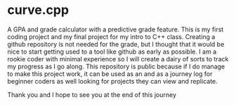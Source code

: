 # curve.cpp
A GPA and grade calculator with a predictive grade feature.
This is my first coding project and my final project for my intro to C++ class.
Creating a github repository is not needed for the grade, but I thought that it would be nice to start getting used to a tool like github as early as possible.
I am a rookie coder with minimal experience so I will create a dairy of sorts to track my progress as I go along. 
This repository is public because if I do manage to make this project work, it can be used as an and as a journey log for beginner coders as well looking for projects they can view and replicate.

Thank you and I hope to see you at the end of this journey
